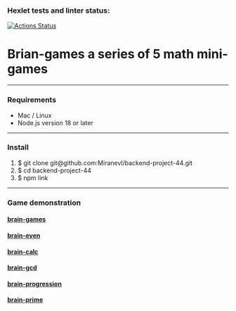 ### Hexlet tests and linter status:
[![Actions Status](https://github.com/Miranevl/backend-project-44/workflows/hexlet-check/badge.svg)](https://github.com/Miranevl/backend-project-44/actions)

<h1>Brian-games a series of 5 math mini-games</h1>
<hr></hr>

<h3>Requirements</h3>
<ul>
<li>Mac / Linux</li>
<li>Node.js version 18 or later</li>
</ul>
<hr></hr>

<h3>Install</h3>
<ol>
<li>$ git clone git@github.com:Miranevl/backend-project-44.git</li>
<li>$ cd backend-project-44</li>
<li>$ npm link</li>
</ol>
<hr></hr>

<h3>Game demonstration</h3>
<h4><a href = "https://asciinema.org/a/Cdk2PqpxrhKaD2vXWeLaHkeZr" >brain-games</h4>

<h4><a href = "https://asciinema.org/a/6wPVxFoF7smQxVeDJTnfmvru6" >brain-even</h4>

<h4><a href = "https://asciinema.org/a/okT4K7g46q7A50lTsUFysjraC" >brain-calc</h4>

<h4><a href = "https://asciinema.org/a/5CHji7VdezOLEYlC0cGLEab4y" >brain-gcd</h4>

<h4><a href = "https://asciinema.org/a/3u5xbhikKgYofMMDg6t5kH04N" >brain-progression</h4>

<h4><a href = "https://asciinema.org/a/RYYa7MgS0STIehoypwqoQwUiD" >brain-prime</h4>
